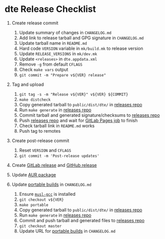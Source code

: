 dte Release Checklist
=====================

1. Create release commit
   1. Update summary of changes in `CHANGELOG.md`
   2. Add link to release tarball and GPG signature in `CHANGELOG.md`
   3. Update tarball name in `README.md`
   4. Hard code `VERSION` variable in `mk/build.mk` to release version
   5. Update `RELEASE_VERSIONS` in `mk/dev.mk`
   6. Update `<releases>` in `dte.appdata.xml`
   7. Remove `-g` from default `CFLAGS`
   8. Check `make vars` output
   9. `git commit -m "Prepare v${VER} release"`

2. Tag and upload
   1. `git tag -s -m "Release v${VER}" v${VER} ${COMMIT}`
   2. `make distcheck`
   3. Copy generated tarball to `public/dist/dte/` in [releases repo]
   4. Run `make generate` in [releases repo]
   5. Commit tarball and generated signature/checksums to [releases repo]
   6. Push [releases repo] and wait for [GitLab Pages job] to finish
   7. Check tarball link in `README.md` works
   8. Push tag to remotes

3. Create post-release commit
   1. Reset `VERSION` and `CFLAGS`
   2. `git commit -m 'Post-release updates'`

4. Create [GitLab release] and [GitHub release]
5. Update [AUR package]

6. Update [portable builds] in `CHANGELOG.md`
   1. Ensure [`musl-gcc`] is installed
   2. `git checkout v${VER}`
   3. `make portable`
   4. Copy generated tarball to `public/dist/dte/` in [releases repo]
   5. Run `make generate` in [releases repo]
   6. Commit and push tarball and generated files to [releases repo]
   7. `git checkout master`
   8. Update URL for [portable builds] in `CHANGELOG.md`


[releases repo]: https://gitlab.com/craigbarnes/craigbarnes.gitlab.io/-/tree/master/public/dist/dte
[GitLab Pages job]: https://gitlab.com/craigbarnes/craigbarnes.gitlab.io/-/pipelines
[GitLab release]: https://gitlab.com/craigbarnes/dte/-/releases
[GitHub release]: https://github.com/craigbarnes/dte/releases
[AUR package]: https://aur.archlinux.org/packages/dte/
[portable builds]: https://gitlab.com/craigbarnes/dte/-/blob/master/CHANGELOG.md#portable-builds-for-linux
[`musl-gcc`]: https://www.musl-libc.org/how.html
